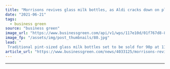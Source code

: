```yaml
---
title: "Morrisons revives glass milk bottles, as Aldi cracks down on plastic in its tea range"
date: "2021-06-21"
tags: 
  - business green
source: "business green"
image_url: "https://www.businessgreen.com/api/v1/wps/117e10d/01f767d8-842d-4420-a993-a2f2b47aa1c7/7/Morrisons-Milk-Bottles-Final-3-185x114.jpg"
image_fp: "/assets/img/post_thumbnails/80.jpg"
lead: "
 Traditional pint-sized glass milk bottles set to be sold for 90p at 11 trial stores in bid to curb plastic waste, Morrisons confirms ..."
article_url: "https://www.businessgreen.com/news/4033125/morrisons-revives-glass-milk-bottles-aldi-cracks-plastic-tea"
---
```


---
